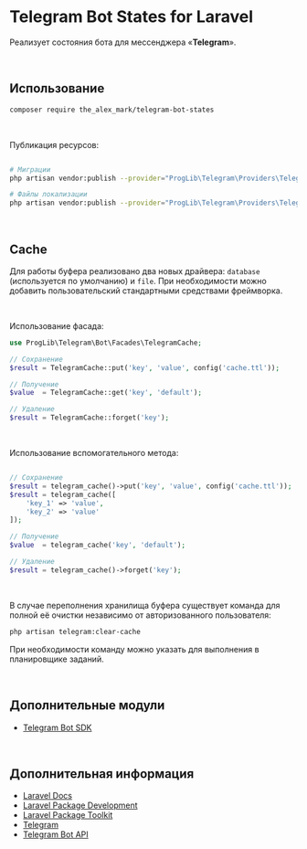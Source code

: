 # Telegram Bot States for Laravel

Реализует состояния бота для мессенджера «**Telegram**».

<br>

## Использование

```bash
composer require the_alex_mark/telegram-bot-states
```

<br>

Публикация ресурсов:
```bash

# Миграции
php artisan vendor:publish --provider="ProgLib\Telegram\Providers\TelegramStatesServiceProvider" --tag="migrations"

# Файлы локализации
php artisan vendor:publish --provider="ProgLib\Telegram\Providers\TelegramStatesServiceProvider" --tag="translations"
```

<br>

## Cache

Для работы буфера реализовано два новых драйвера: `database` (используется по умолчанию) и `file`.
При необходимости можно добавить пользовательский стандартными средствами фреймворка.

<br>

Использование фасада:
```php
use ProgLib\Telegram\Bot\Facades\TelegramCache;

// Сохранение
$result = TelegramCache::put('key', 'value', config('cache.ttl'));

// Получение
$value  = TelegramCache::get('key', 'default');

// Удаление
$result = TelegramCache::forget('key');
```

<br>

Использование вспомогательного метода:
```php

// Сохранение
$result = telegram_cache()->put('key', 'value', config('cache.ttl'));
$result = telegram_cache([
    'key_1' => 'value',
    'key_2' => 'value'
]);

// Получение
$value  = telegram_cache('key', 'default');

// Удаление
$result = telegram_cache()->forget('key');
```

<br>

В случае переполнения хранилища буфера существует команда для полной её очистки независимо от авторизованного пользователя:
```bash
php artisan telegram:clear-cache
```
При необходимости команду можно указать для выполнения в планировщике заданий.

<br>

## Дополнительные модули

- [Telegram Bot SDK](https://github.com/irazasyed/telegram-bot-sdk)

<br>

## Дополнительная информация

- [Laravel Docs](https://laravel.com/docs)
- [Laravel Package Development](https://laravelpackage.com)
- [Laravel Package Toolkit](https://packages.tools/testbench)
- [Telegram](https://telegram.org)
- [Telegram Bot API](https://core.telegram.org/bots/api)
